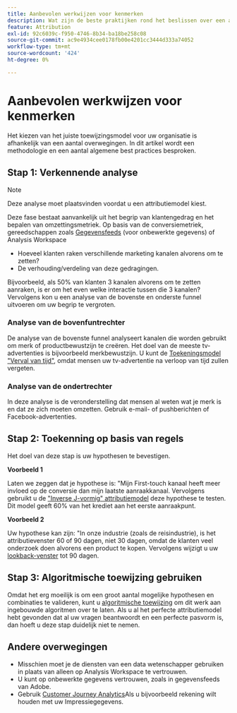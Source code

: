 ```yaml
---
title: Aanbevolen werkwijzen voor kenmerken
description: Wat zijn de beste praktijken rond het beslissen over een attributiemodel?
feature: Attribution
exl-id: 92c6039c-f950-4746-8b34-ba18be258c08
source-git-commit: ac9e4934cee0178fb00e4201cc3444d333a74052
workflow-type: tm+mt
source-wordcount: '424'
ht-degree: 0%

---
```


# Aanbevolen werkwijzen voor kenmerken

Het kiezen van het juiste toewijzingsmodel voor uw organisatie is afhankelijk van een aantal overwegingen. In dit artikel wordt een methodologie en een aantal algemene best practices besproken.

## Stap 1: Verkennende analyse

>[!NOTE]
>Deze analyse moet plaatsvinden voordat u een attributiemodel kiest.

Deze fase bestaat aanvankelijk uit het begrip van klantengedrag en het bepalen van omzettingsmetriek. Op basis van de conversiemetriek, gereedschappen zoals [Gegevensfeeds](https://experienceleague.adobe.com/docs/analytics/export/analytics-data-feed/data-feed-overview.html) (voor onbewerkte gegevens) of Analysis Workspace

* Hoeveel klanten raken verschillende marketing kanalen alvorens om te zetten?
* De verhouding/verdeling van deze gedragingen.

Bijvoorbeeld, als 50% van klanten 3 kanalen alvorens om te zetten aanraken, is er om het even welke interactie tussen die 3 kanalen?
Vervolgens kon u een analyse van de bovenste en onderste funnel uitvoeren om uw begrip te vergroten.

### Analyse van de bovenfuntrechter

De analyse van de bovenste funnel analyseert kanalen die worden gebruikt om merk of productbewustzijn te creëren. Het doel van de meeste tv-advertenties is bijvoorbeeld merkbewustzijn. U kunt de [Toekeningsmodel &quot;Verval van tijd&quot;](/help/analyze/analysis-workspace/attribution/models.md), omdat mensen uw tv-advertentie na verloop van tijd zullen vergeten.

### Analyse van de ondertrechter

In deze analyse is de veronderstelling dat mensen al weten wat je merk is en dat ze zich moeten omzetten. Gebruik e-mail- of pushberichten of Facebook-advertenties.

## Stap 2: Toekenning op basis van regels

Het doel van deze stap is uw hypothesen te bevestigen.

**Voorbeeld 1**

Laten we zeggen dat je hypothese is: &quot;Mijn First-touch kanaal heeft meer invloed op de conversie dan mijn laatste aanraakkanaal. Vervolgens gebruikt u de [&quot;Inverse J-vormig&quot; attributiemodel](/help/analyze/analysis-workspace/attribution/models.md) deze hypothese te testen. Dit model geeft 60% van het krediet aan het eerste aanraakpunt.

**Voorbeeld 2**

Uw hypothese kan zijn: &quot;In onze industrie (zoals de reisindustrie), is het attributievenster 60 of 90 dagen, niet 30 dagen, omdat de klanten veel onderzoek doen alvorens een product te kopen. Vervolgens wijzigt u uw [lookback-venster](https://experienceleague.adobe.com/docs/analytics/analyze/analysis-workspace/attribution/models.html#lookback-windows) tot 90 dagen.

## Stap 3: Algoritmische toewijzing gebruiken

Omdat het erg moeilijk is om een groot aantal mogelijke hypothesen en combinaties te valideren, kunt u [algoritmische toewijzing](/help/analyze/analysis-workspace/attribution/algorithmic.md) om dit werk aan ingebouwde algoritmen over te laten. Als u al het perfecte attributiemodel hebt gevonden dat al uw vragen beantwoordt en een perfecte pasvorm is, dan hoeft u deze stap duidelijk niet te nemen.

## Andere overwegingen

* Misschien moet je de diensten van een data wetenschapper gebruiken in plaats van alleen op Analysis Workspace te vertrouwen.
* U kunt op onbewerkte gegevens vertrouwen, zoals in gegevensfeeds van Adobe.
* Gebruik [Customer Journey Analytics](https://experienceleague.adobe.com/docs/analytics-platform/using/cja-overview/cja-overview.html)Als u bijvoorbeeld rekening wilt houden met uw Impressiegegevens.
